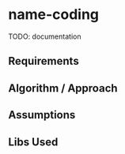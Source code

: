 # name-coding
TODO: documentation

## Requirements

## Algorithm / Approach


## Assumptions

## Libs Used
